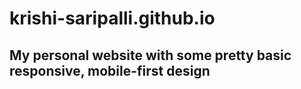 # krishi-saripalli.github.io
## My personal website with some pretty basic responsive, mobile-first design
